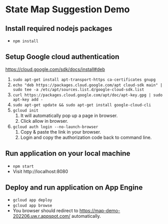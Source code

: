 # State Map Suggestion Demo

## Install required nodejs packages
- `npm install`

## Setup Google cloud authentication
https://cloud.google.com/sdk/docs/install#deb

1. `sudo apt-get install apt-transport-https ca-certificates gnupg`
1. `echo "deb https://packages.cloud.google.com/apt cloud-sdk main" | sudo tee -a /etc/apt/sources.list.d/google-cloud-sdk.list`
1. `curl https://packages.cloud.google.com/apt/doc/apt-key.gpg | sudo apt-key add -`
1. `sudo apt-get update && sudo apt-get install google-cloud-cli`
1. `gcloud init`
    1. It will automatically pop up a page in browser.
    1. Click allow in browser.
1. `gcloud auth login --no-launch-browser`
    1. Copy & paste the link in your browser.
    1. Login and copy the authorization code back to command line.

## Run application on your local machine

- `npm start`
- Visit http://localhost:8080

## Deploy and run application on App Engine

- `gcloud app deploy`
- `gcloud app browse`
- You browser should redirect to https://map-demo-202206.uw.r.appspot.com/ automatically.

